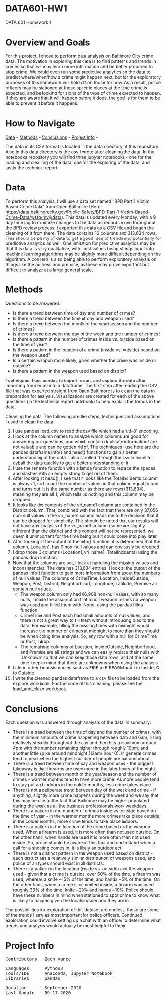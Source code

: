 # DATA601-HW1
DATA 601 Homework 1

# Overview and Goals
For this project, I chose to perform data analysis on Baltimore City crime data.  The motivation in exploring this data is to find patterns and trends in crimes so that we may learn more information and be better prepared to stop crime.  We could even run some predictive analytics on the data to predict where/when/how a crime might happen next, but for the exploratory purposes of this homework will hold off on those for now.  As a result, police officers may be stationed at those specific places at the time crime is expected, and be looking for signs of the type of crime expected to happen.  If they are aware that it will happen before it does, the goal is for them to be able to prevent it before it happens.

# How to Navigate
[Data](https://github.com/zvance1/DATA601-HW1#data) -
[Methods](https://github.com/zvance1/DATA601-HW1#methods) -
[Conclusions](https://github.com/zvance1/DATA601-HW1#conclusions) -
[Project Info](https://github.com/zvance1/DATA601-HW1#project-info) -

The data in its CSV format is located in the data directory of this repository.  Also in this data directory is the csv I wrote after cleaning the data.  In the notebooks repository you will find three jupyter notebooks - one for the loading and cleaning of the data, one for the exploring of the data, and lastly the technical report.

# Data
To perform this analysis, I will use a data set named "BPD Part 1 Victim Based Crime Data" from Open Baltimore (Here: https://data.baltimorecity.gov/Public-Safety/BPD-Part-1-Victim-Based-Crime-Data/wsfq-mvij/data).  This data is updated every Monday, with a 9 day time lag to minimize changes to the data as records move throughout the BPD review process.  I exported this data as a CSV file and began the cleaning of it from there.  The data contains 16 columns and 313,634 rows.  This should be plenty of data to get a good idea of trends and potentially for predictive analytics as well.  One limitation for predictive analytics may be that this data is very qualitative, with most values being strings input into machine learning algorithms may be slightly more difficult depending on the algorithm.  A concern is also being able to perform exploratory analysis on things like the address and premise, as these may prove important but difficult to analyze at a large general scale.

# Methods
Questions to be answered:
   * Is there a trend between time of day and number of crimes?
   * Is there a trend between the time of day and weapon used?
   * Is there a trend between the month of the year/season and the number of crimes?
   * Is there a trend between the day of the week and the number of crimes?
   * Is there a pattern in the number of crimes inside vs. outside based on the time of year?
   * Is there a pattern in the location of a crime (inside vs. outside) based on the weapon used?
   * Is a certain weapon more likely, given whether the crime was inside or outside?
   * Is there a pattern in the weapon used based on district?

Techniques:
I use pandas to import, clean, and explore the data after importing from excel into a dataframe.  The first step after reading the CSV file that was exported straight from Open Baltimore is to clean the data in preparation for analysis.  Visualizations are created for each of the above questions (in the technical report notebook) to help explain the trends in the data.

Cleaning the data:
The following are the steps, techniques and assumptions I used to clean the data:
1.  I use pandas read_csv to read the csv file which had a 'utf-8' encoding.
2.  I look at the column names to analyze which columns are good for answering our questions, and which contain duplicate information/ are not valuable and can be gotten rid of.  The techniques I use here are the pandas dataframe info() and head() functions to gain a better understanding of the data.  I also scrolled through the csv in excel to eyball the data quickly to get a better understanding of it.
3. I use the rename function with a lamda function to replace the spaces and slashes with an empty string to get rid of them.  
4. After looking at head(), I see that it looks like the TotalIncidents column is always 1, so I count the number of values in that column equal to one and turns out, it is the same number as there are rows (313,634), meaning they are all 1, which tells us nothing and this column may be dropped.  
5. It looks like the contents of the vri_name1 column are contained in the District column.  That, combined with the fact that there are only 37,056 non-null values in the vri_name1 column leads me to the decision that it can be dropped for simplicity.  This should be noted that our results will not have any analysis of the vri_name1 column (some are slightly different than the district and this content will not be represented, we deem it unimportant for the time being but it could come into play later. 
6. After looking at the output of the info() function, it is determined that the column, Location1, has 0 non-null values and can obviously be dropped.
7. I drop those 3 columns (Location1, vri_name1, TotalIncidents) using the pandas drop function.
8. Now that the columns are set, I look at handling the missing values and inconsistencies. The data has 313,634 entries.  I look at the output of the pandas info() function to gain more information from about the numbers of null values.  The columns of CrimeTime, Location, InsideOutside, Weapon, Post, District, Neighborhood, Longitude, Latitude, Premise all contain null values.  
    * The weapon column only had 66,908 non-null values, with so many nulls, I made the assumption that a null weapon means no weapon was used and filled them with 'None' using the pandas fillna function.
    * CrimeTime and Post each had small amounts of null values, and there is not a great way to fill them without introducing bias to the data.  For example, filling the missing times with midnight would increase the number of crimes at midnight to more than they should be when doing time analysis.  So, any row with a null for CrimeTime or Post, I drop.
    * The remaining columns of Location, InsideOutside, Neighborhood, and Premise are all strings and we can easily replace their nulls with 'Unknown' so that we can keep those data rows, and at the same time keep in mind that there are unknowns when doing the analysis.
9. I clean other inconsistencies such as FIRE to FIREARM and I to Inside, O to Outside.
10. I write the cleaned pandas dataframe to a csv file to be loaded from the explore workbook.  For the code of this cleaning, please see the load_and_clean workbook.

# Conclusions
Each question was answered through analysis of the data. In summary:
* There is a trend between the time of day and the number of crimes, with the minimum amounts of crime happening between 4am and 6am, rising relatively steadily throughout the day and then hits a maximum around 4pm with the number remaining higher through roughly 10pm, and another little spike around mindnight (12am/ hour 0). In general crimes tend to peak when the highest number of people are out and about.
* There is a trend between time of day and weapon used - the biggest takeaway is that firearms are used more in the later hours of the night.
* There is a trend between month of the year/season and the number of crimes - warmer months tend to have more crime. As more people tend to stay put and indoors in the colder months, less crime takes place.
* There is not a deliberate trend between day of the week and crime - if anything, slightly more crime happens during the week and we say that this may be due to the fact that Baltimore may be higher populated during the week as all the business professionals work weekdays.
* There is a pattern in the number of crimes inside vs. outside based on the time of year - in the warmer months more crimes take place outside; in the colder months, more crime tends to take place indoors.
* There is a pattern in the location of the crime based on the weapon used. When a firearm is used, it is more often than not used outside. On the other hand, when hands are used it is more often than not used inside. So, police should be aware of this fact and understand when a call for a shooting comes in, it is likely an outdoor act.
* There is not a distinct pattern in the weapon used based on district - each district has a relatively similar distribution of weapons used, and police of all types should exist in all districts.
* There is a pattern in the location (inside vs. outside) and the weapon used - given that a crime is outside, over 60% of the time, a firearm was used, whereas a knife ~15% of the time, and hands ~5% of the time. On the other hand, when a crime is commited inside, a firearm was used roughly 33% of the time, knife ~20% and hands ~10%. Police should have these numbers in mind when stationed to spot crime to know what is likely to happen given the location/scenario they are in.

The possibilities for exploration of this dataset are endless, these are some of the trends I saw as most important for police officers. Continued exploration could involve setting up a chat with an officer to determine what trends and analysis would actually be most helpful to them.

# Project Info
<pre>
Contributors : <a href=https://github.com/zvance1>Zach Vance</a>
</pre>

<pre>
Languages    : Python3
Tools/IDE    : Anaconda, Jupyter Notebook
Libraries    : pandas
</pre>

<pre>
Duration     : September 2020
Last Update  : 09.17.2020
</pre>
